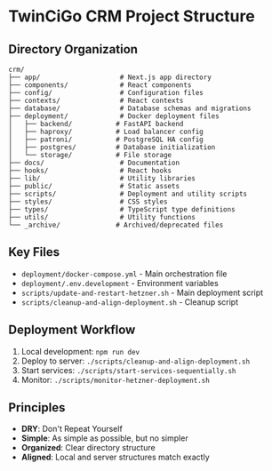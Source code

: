 # TwinCiGo CRM Project Structure

## Directory Organization

```
crm/
├── app/                    # Next.js app directory
├── components/             # React components
├── config/                 # Configuration files
├── contexts/               # React contexts
├── database/               # Database schemas and migrations
├── deployment/             # Docker deployment files
│   ├── backend/           # FastAPI backend
│   ├── haproxy/           # Load balancer config
│   ├── patroni/           # PostgreSQL HA config
│   ├── postgres/          # Database initialization
│   └── storage/           # File storage
├── docs/                   # Documentation
├── hooks/                  # React hooks
├── lib/                    # Utility libraries
├── public/                 # Static assets
├── scripts/                # Deployment and utility scripts
├── styles/                 # CSS styles
├── types/                  # TypeScript type definitions
├── utils/                  # Utility functions
└── _archive/              # Archived/deprecated files
```

## Key Files

- `deployment/docker-compose.yml` - Main orchestration file
- `deployment/.env.development` - Environment variables
- `scripts/update-and-restart-hetzner.sh` - Main deployment script
- `scripts/cleanup-and-align-deployment.sh` - Cleanup script

## Deployment Workflow

1. Local development: `npm run dev`
2. Deploy to server: `./scripts/cleanup-and-align-deployment.sh`
3. Start services: `./scripts/start-services-sequentially.sh`
4. Monitor: `./scripts/monitor-hetzner-deployment.sh`

## Principles

- **DRY**: Don't Repeat Yourself
- **Simple**: As simple as possible, but no simpler
- **Organized**: Clear directory structure
- **Aligned**: Local and server structures match exactly
